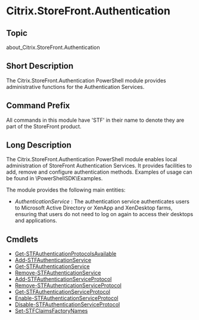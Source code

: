 ﻿# Citrix.StoreFront.Authentication


## Topic

about_Citrix.StoreFront.Authentication


## Short Description

The Citrix.StoreFront.Authentication PowerShell module provides administrative functions for the Authentication Services.


## Command Prefix

All commands in this module have 'STF' in their name to denote they are part of the StoreFront product.


## Long Description

The Citrix.StoreFront.Authentication PowerShell module enables local administration of StoreFront Authentication Services. It provides facilities to add, remove and configure authentication methods. Examples of usage can be found in <InstallPath>\PowerShellSDK\Examples.

The module provides the following main entities:

- *AuthenticationService* : The authentication service authenticates users to Microsoft Active Directory or XenApp and XenDesktop farms, ensuring that users do not need to log on again to access their desktops and applications.


## Cmdlets
* [Get-STFAuthenticationProtocolsAvailable](Get-STFAuthenticationProtocolsAvailable.md)
* [Add-STFAuthenticationService](Add-STFAuthenticationService.md)
* [Get-STFAuthenticationService](Get-STFAuthenticationService.md)
* [Remove-STFAuthenticationService](Remove-STFAuthenticationService.md)
* [Add-STFAuthenticationServiceProtocol](Add-STFAuthenticationServiceProtocol.md)
* [Remove-STFAuthenticationServiceProtocol](Remove-STFAuthenticationServiceProtocol.md)
* [Get-STFAuthenticationServiceProtocol](Get-STFAuthenticationServiceProtocol.md)
* [Enable-STFAuthenticationServiceProtocol](Enable-STFAuthenticationServiceProtocol.md)
* [Disable-STFAuthenticationServiceProtocol](Disable-STFAuthenticationServiceProtocol.md)
* [Set-STFClaimsFactoryNames](Set-STFClaimsFactoryNames.md)

